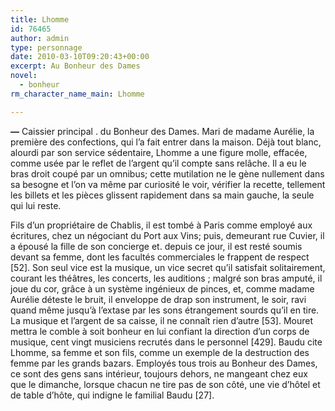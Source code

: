 ```yaml
---
title: Lhomme
id: 76465
author: admin
type: personnage
date: 2010-03-10T09:20:43+00:00
excerpt: Au Bonheur des Dames
novel:
  - bonheur
rm_character_name_main: Lhomme

---
```

**—** Caissier principal . du Bonheur des Dames. Mari de madame Aurélie, la première des confections, qui l&rsquo;a fait entrer dans la maison. Déjà tout blanc, alourdi par son service sédentaire, Lhomme a une figure molle, effacée, comme usée par le reflet de l&rsquo;argent qu&rsquo;il compte sans relâche. Il a eu le bras droit coupé par un omnibus; cette mutilation ne le gène nullement dans sa besogne et l&rsquo;on va même par curiosité le voir, vérifier la recette, tellement les billets et les pièces glissent rapidement dans sa main gauche, la seule qui lui reste.

Fils d&rsquo;un propriétaire de Chablis, il est tombé à Paris comme employé aux écritures, chez un négociant du Port aux Vins; puis, demeurant rue Cuvier, il a épousé la fille de son concierge et. depuis ce jour, il est resté soumis devant sa femme, dont les facultés commerciales le frappent de respect [52]. Son seul vice est la musique, un vice secret qu&rsquo;il satisfait solitairement, courant les théâtres, les concerts, les auditions ; malgré son bras amputé, il joue du cor, grâce à un système ingénieux de pinces, et, comme madame Aurélie déteste le bruit, il enveloppe de drap son instrument, le soir, ravi quand même jusqu&rsquo;à l&rsquo;extase par les sons étrangement sourds qu&rsquo;il en tire. La musique et l&rsquo;argent de sa caisse, il ne connaît rien d&rsquo;autre [53]. Mouret mettra le comble à soit bonheur en lui confiant la direction d&rsquo;un corps de musique, cent vingt musiciens recrutés dans le personnel [429]. Baudu cite Lhomme, sa femme et son fils, comme un exemple de la destruction des femme par les grands bazars. Employés tous trois au Bonheur des Dames, ce sont des gens sans intérieur, toujours dehors, ne mangeant chez eux que le dimanche, lorsque chacun ne tire pas de son côté, une vie d&rsquo;hôtel et de table d&rsquo;hôte, qui indigne le familial Baudu [27]. 
